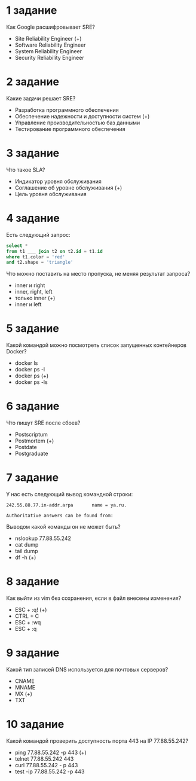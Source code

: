 
# 1 задание

Как Google расшифровывает SRE?

+ Site Reliability Engineer (+)
+ Software Reliability Engineer
+ System Reliability Engineer
+ Security Reliability Engineer

# 2 задание

Какие задачи решает SRE?

+ Разработка программного обеспечения
+ Обеспечение надежности и доступности систем (+)
+ Управление производительностью баз данными
+ Тестирование программного обеспечения

# 3 задание

Что такое SLA?

+ Индикатор уровня обслуживания
+ Соглашение об уровне обслуживания (+)
+ Цель уровня обслуживания

# 4 задание

Есть следующий запрос:

```sql
select *
from t1 ___ join t2 on t2.id = t1.id
where t1.color = 'red'
and t2.shape = 'triangle'
```

Что можно поставить на место пропуска, не меняя результат запроса?

+ inner и right
+ inner, right, left
+ только inner (+)
+ inner и left 

# 5 задание

Какой командой можно посмотреть список запущенных контейнеров Docker?

+ docker ls
+ docker ps -l
+ docker ps (+)
+ docker ps -ls

# 6 задание

Что пишут SRE после сбоев?

+ Postscriptum
+ Postmortem (+)
+ Postdate
+ Postgraduate

# 7 задание

У нас есть следующий вывод командной строки:

```text
242.55.88.77.in-addr.arpa       name = ya.ru.

Authoritative answers can be found from:
```

Выводом какой команды он не может быть?

+ nslookup 77.88.55.242
+ cat dump
+ tail dump
+ df -h (+)

# 8 задание

Как выйти из vim без сохранения, если в файл внесены изменения?

+ ESC + :q! (+)
+ CTRL + C
+ ESC + :wq
+ ESC + :q

# 9 задание

Какой тип записей DNS используется для почтовых серверов?

+ CNAME
+ MNAME
+ MX (+)
+ TXT

# 10 задание

Какой командой проверить доступность порта 443 на IP 77.88.55.242?

+ ping 77.88.55.242 -p 443 (+)
+ telnet 77.88.55.242 443
+ curl 77.88.55.242 - p 443
+ test -ip 77.88.55.242 -p 443
